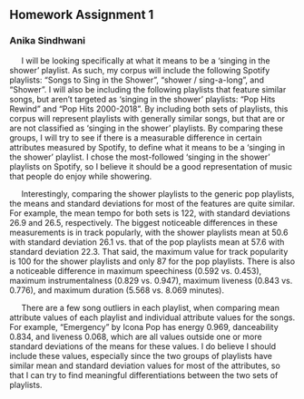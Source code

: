 ## Homework Assignment 1
### Anika Sindhwani

&ensp;&ensp;&ensp;I will be looking specifically at what it means to be a ‘singing in the shower’ playlist. As such, my corpus will include the following Spotify playlists: “Songs to Sing in the Shower”, “shower / sing-a-long”, and “Shower”. I will also be including the following playlists that feature similar songs, but aren’t targeted as ‘singing in the shower’ playlists: “Pop Hits Rewind” and “Pop Hits 2000-2018”. By including both sets of playlists, this corpus will represent playlists with generally similar songs, but that are or are not classified as ‘singing in the shower’ playlists. By comparing these groups, I will try to see if there is a measurable difference in certain attributes measured by Spotify, to define what it means to be a ‘singing in the shower’ playlist. I chose the most-followed ‘singing in the shower’ playlists on Spotify, so I believe it should be a good representation of music that people do enjoy while showering. 

&ensp;&ensp;&ensp;Interestingly, comparing the shower playlists to the generic pop playlists, the means and standard deviations for most of the features are quite similar. For example, the mean tempo for both sets is 122, with standard deviations 26.9 and 26.5, respectively. The biggest noticeable differences in these measurements is in track popularly, with the shower playlists mean at 50.6 with standard deviation 26.1 vs. that of the pop playlists mean at 57.6 with standard deviation 22.3. That said, the maximum value for track popularity is 100 for the shower playlists and only 87 for the pop playlists. There is also a noticeable difference in maximum speechiness (0.592 vs. 0.453), maximum instrumentalness (0.829 vs. 0.947), maximum liveness (0.843 vs. 0.776), and maximum duration (5.568 vs. 8.069 minutes).
  
&ensp;&ensp;&ensp;There are a few song outliers in each playlist, when comparing mean attribute values of each playlist and individual attribute values for the songs. For example, “Emergency” by Icona Pop has energy 0.969, danceability 0.834, and liveness 0.068, which are all values outside one or more standard deviations of the means for these values. I do believe I should include these values, especially since the two groups of playlists have similar mean and standard deviation values for most of the attributes, so that I can try to find meaningful differentiations between the two sets of playlists. 
